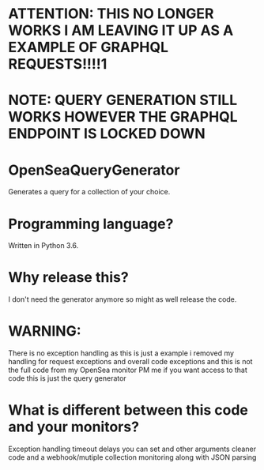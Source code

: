 # ATTENTION: THIS NO LONGER WORKS I AM LEAVING IT UP AS A EXAMPLE OF GRAPHQL REQUESTS!!!!1
# NOTE: QUERY GENERATION STILL WORKS HOWEVER THE GRAPHQL ENDPOINT IS LOCKED DOWN
# OpenSeaQueryGenerator
Generates a query for a collection of your choice.
# Programming language?
Written in Python 3.6.
# Why release this?
I don't need the generator anymore so might as well release the code.
# WARNING:
There is no exception handling as this is just a example i removed my handling for request exceptions and overall code exceptions and this is not the full code from my OpenSea monitor PM me if you want access to that code this is just the query generator
# What is different between this code and your monitors?
Exception handling timeout delays you can set and other arguments cleaner code and a webhook/mutiple collection monitoring along with JSON parsing

